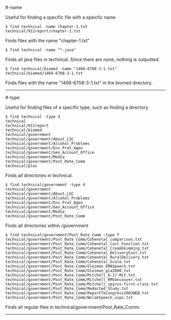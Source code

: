 #-name

Useful for finding a specific file with a speicfic name

```
$ find technical -name chapter-1.txt
technical/911report/chapter-1.txt
```
Finds files with the name "chapter-1.txt"



```
$ find technical -name "*.java"

```
Finds all java files in techincal. Since there are none, nothing is outputted.




```
$ find technical/biomed -name "1468-6708-3-1.txt"
technical/biomed/1468-6708-3-1.txt
```
Finds files with the name "1468-6708-3-1.txt" in the biomed directory.

---

#-type

Useful for finding files of a specific type, such as finding a directory

```
$ find technical -type d
technical
technical/911report
technical/biomed
technical/government
technical/government/About_LSC
technical/government/Alcohol_Problems
technical/government/Env_Prot_Agen
technical/government/Gen_Account_Office
technical/government/Media
technical/government/Post_Rate_Comm
technical/plos
```
Finds all directories in technical.




```
$ find technical/government -type d
technical/government
technical/government/About_LSC
technical/government/Alcohol_Problems
technical/government/Env_Prot_Agen
technical/government/Gen_Account_Office
technical/government/Media
technical/government/Post_Rate_Comm
```
Finds all directories within /government




```
$ find technical/government/Post_Rate_Comm -type f
technical/government/Post_Rate_Comm/Cohenetal_comparison.txt
technical/government/Post_Rate_Comm/Cohenetal_Cost_Function.txt
technical/government/Post_Rate_Comm/Cohenetal_CreamSkimming.txt
technical/government/Post_Rate_Comm/Cohenetal_DeliveryCost.txt
technical/government/Post_Rate_Comm/Cohenetal_RuralDelivery.txt
technical/government/Post_Rate_Comm/Cohenetal_Scale.txt
technical/government/Post_Rate_Comm/Gleiman_EMASpeech.txt
technical/government/Post_Rate_Comm/Gleiman_gca2000.txt
technical/government/Post_Rate_Comm/Mitchell_6-17-Mit.txt
technical/government/Post_Rate_Comm/Mitchell_RMVancouver.txt
technical/government/Post_Rate_Comm/Mitchell_spyros-first-class.txt
technical/government/Post_Rate_Comm/Redacted_Study.txt
technical/government/Post_Rate_Comm/ReportToCongress2002WEB.txt
technical/government/Post_Rate_Comm/WolakSpeech_usps.txt
```
Finds all regular files in technical/government/Post_Rate_Comm.

---

